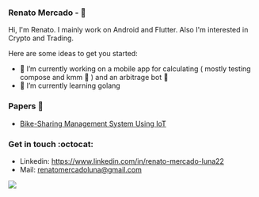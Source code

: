 ### Renato Mercado - 🖖

Hi, I'm Renato. I mainly work on Android and Flutter. Also I'm interested in Crypto and Trading.

<!-- aritcles and preps I should add here as wehere I am the speacker and medium 
Ex:
### Articles / Presentation :art:
- Medium: https://medium.com/@takusemba
- SpeakerDeck: https://speakerdeck.com/takusemba
-->

Here are some ideas to get you started:

- 🔭 I’m currently working on a mobile app for calculating ( mostly testing compose and kmm 📱 ) and an arbitrage bot :robot:
- 🌱 I’m currently learning golang

### Papers 📰
- [Bike-Sharing Management System Using IoT](https://www.springerprofessional.de/en/bike-sharing-management-system-using-iot/18685304)

### Get in touch :octocat:
- Linkedin: https://www.linkedin.com/in/renato-mercado-luna22
- Mail: renatomercadoluna@gmail.com

<!-- hype views calculator-->
![](https://hit.yhype.me/github/profile?user_id=33866489)
